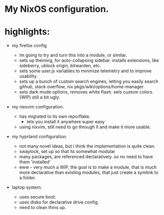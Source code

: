 # My NixOS configuration.



# highlights:
- my firefox config
    - im going to try and turn this into a module, or similar.
    - sets up theming, for auto-collapsing sidebar. installs extensions, like sideberry, ublock origin, bitwarden, etc.
    - sets some user.js variables to minimize telemetry and to improve usability.
    - sets up a bunch of custom search engines, letting you easily search github, stack overflow, nix pkgs/wiki/options/home-manager.
    - sets dark mode options, removes white flash. sets custom colors. (WIP) still a bit ugly.
- my neovim configuration.
    - has migrated to its own repo/flake.
        - lets you install it anywhere super easy
    - using nixvim, still need to go through it and make it more usable.

- my hyprland configuration.
    - not many novel ideas, but i think the implementation is quite clean.
    - swaylock, set up so that its somewhat modular
    - many packages, are referenced declaratively. so no need to have them 'installed'
    - eww - very much a WIP, the goal is to make a module, that is much more declarative than existing modules, that just create a symlink to a folder.

- laptop system.
    - uses secure boot.
    - uses disko for declarative drive config.
    - need to clean thins up.


